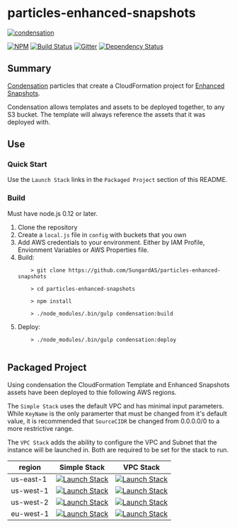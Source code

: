 # particles-enhanced-snapshots

[![condensation][condensation-image]][condensation-url]

[![NPM][npm-image]][npm-url]
[![Build Status][travis-image]][travis-url]
[![Gitter][gitter-image]][gitter-url]
[![Dependency Status][daviddm-image]][daviddm-url]


## Summary

[Condensation][condensation-url] particles that create a CloudFormation project for
[Enhanced Snapshots][enhanced-snapshots-url].

Condensation allows templates and assets to be deployed together,
to any S3 bucket.  The template will always reference the assets that it
was deployed with.

## Use

### Quick Start

Use the `Launch Stack` links in the `Packaged Project` section of this
README.

### Build

Must have node.js 0.12 or later.

1. Clone the repository
2. Create a `local.js` file in `config` with buckets that you own
3. Add AWS credentials to your environment.  Either by IAM Profile,
   Envionment Variables or AWS Properties file.
4. Build:
    ```
        > git clone https://github.com/SungardAS/particles-enhanced-snapshots
        
        > cd particles-enhanced-snapshots
        
        > npm install
        
        > ./node_modules/.bin/gulp condensation:build
    ```
5. Deploy:
    ```
        > ./node_modules/.bin/gulp condensation:deploy
        
    ```



## Packaged Project

Using condensation the CloudFormation Template and Enhanced Snapshots assets
have been deployed to thie following AWS regions.

The `Simple Stack` uses the default VPC and has minimal input parameters.  While `KeyName` is the only paramerter that must be changed from it's default value, it is recommended that `SourceCIDR` be changed from 0.0.0.0/0 to a more restrictive range.

The `VPC Stack` adds the ability to configure the VPC and Subnet that the instance will be launched in.  Both are required to be set for the stack to run.

|region|Simple Stack|VPC Stack|
|------|------------|---------|
|us-east-1|[![Launch Stack](https://s3.amazonaws.com/cloudformation-examples/cloudformation-launch-stack.png)](https://console.aws.amazon.com/cloudformation/home?region=us-east-1#/stacks/new?stackName=enhanced-snapshots&templateURL=http://condensation-particles.us-east-1.s3.amazonaws.com/particles-enhanced-snapshots/master/particles/cftemplates/enhanced_snapshots.template.json)|[![Launch Stack](https://s3.amazonaws.com/cloudformation-examples/cloudformation-launch-stack.png)](https://console.aws.amazon.com/cloudformation/home?region=us-east-1#/stacks/new?stackName=enhanced-snapshots&templateURL=http://condensation-particles.us-east-1.s3.amazonaws.com/particles-enhanced-snapshots/master/particles/cftemplates/enhanced_snapshots_with_vpc.template.json)|
|us-west-1|[![Launch Stack](https://s3.amazonaws.com/cloudformation-examples/cloudformation-launch-stack.png)](https://console.aws.amazon.com/cloudformation/home?region=us-west-1#/stacks/new?stackName=enhanced-snapshots&templateURL=http://condensation-particles.us-west-1.s3.amazonaws.com/particles-enhanced-snapshots/master/particles/cftemplates/enhanced_snapshots.template.json)|[![Launch Stack](https://s3.amazonaws.com/cloudformation-examples/cloudformation-launch-stack.png)](https://console.aws.amazon.com/cloudformation/home?region=us-west-1#/stacks/new?stackName=enhanced-snapshots&templateURL=http://condensation-particles.us-west-1.s3.amazonaws.com/particles-enhanced-snapshots/master/particles/cftemplates/enhanced_snapshots_with_vpc.template.json)|
|us-west-2|[![Launch Stack](https://s3.amazonaws.com/cloudformation-examples/cloudformation-launch-stack.png)](https://console.aws.amazon.com/cloudformation/home?region=us-west-2#/stacks/new?stackName=enhanced-snapshots&templateURL=http://condensation-particles.us-west-2.s3.amazonaws.com/particles-enhanced-snapshots/master/particles/cftemplates/enhanced_snapshots.template.json)|[![Launch Stack](https://s3.amazonaws.com/cloudformation-examples/cloudformation-launch-stack.png)](https://console.aws.amazon.com/cloudformation/home?region=us-west-2#/stacks/new?stackName=enhanced-snapshots&templateURL=http://condensation-particles.us-west-2.s3.amazonaws.com/particles-enhanced-snapshots/master/particles/cftemplates/enhanced_snapshots_with_vpc.template.json)|
|eu-west-1|[![Launch Stack](https://s3.amazonaws.com/cloudformation-examples/cloudformation-launch-stack.png)](https://console.aws.amazon.com/cloudformation/home?region=eu-west-1#/stacks/new?stackName=enhanced-snapshots&templateURL=http://condensation-particles.eu-west-1.s3.amazonaws.com/particles-enhanced-snapshots/master/particles/cftemplates/enhanced_snapshots.template.json)|[![Launch Stack](https://s3.amazonaws.com/cloudformation-examples/cloudformation-launch-stack.png)](https://console.aws.amazon.com/cloudformation/home?region=eu-west-1#/stacks/new?stackName=enhanced-snapshots&templateURL=http://condensation-particles.eu-west-1.s3.amazonaws.com/particles-enhanced-snapshots/master/particles/cftemplates/enhanced_snapshots_with_vpc.template.json)|


[condensation-image]: https://raw.githubusercontent.com/SungardAS/condensation/master/docs/images/condensation_logo.png
[condensation-url]: https://github.com/SungardAS/condensation
[enhanced-snapshots-url]: https://github.com/SungardAS/enhanced-snapshots
[npm-image]: https://badge.fury.io/js/particles-enhanced-snapshots.svg
[npm-url]: https://npmjs.org/package/particles-enhanced-snapshots
[gitter-image]: https://badges.gitter.im/Join%20Chat.svg
[gitter-url]: https://gitter.im/SungardAS/condensation?utm_source=badge&utm_medium=badge&utm_campaign=pr-badge
[travis-image]: https://travis-ci.org/SungardAS/particles-enhanced-snapshots.svg?branch=develop
[travis-url]: https://travis-ci.org/SungardAS/particles-enhanced-snapshots
[daviddm-image]: https://david-dm.org/SungardAS/particles-enhanced-snapshots.svg?theme=shields.io
[daviddm-url]: https://david-dm.org/SungardAS/particles-enhanced-snapshots
